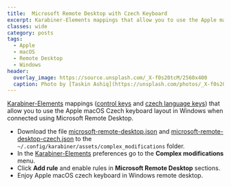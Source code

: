 ```yaml
---
title:  Microsoft Remote Desktop with Czech Keyboard
excerpt: Karabiner-Elements mappings that allow you to use the Apple macOS Czech keyboard layout in Windows when connected using Microsoft Remote Desktop.
classes: wide
category: posts
tags:
  - Apple
  - macOS
  - Remote Desktop
  - Windows
header:
  overlay_image: https://source.unsplash.com/_X-f0s20tcM/2560x400
  caption: Photo by [Taskin Ashiq](https://unsplash.com/photos/_X-f0s20tcM) on [Unsplash](https://unsplash.com)
---
```

[Karabiner-Elements](https://karabiner-elements.pqrs.org) mappings ([control keys](https://github.com/prehor/dotfiles/blob/master/karabiner/assets/complex_modifications/microsoft-remote-desktop.json) and [czech language keys](https://github.com/prehor/dotfiles/blob/master/karabiner/assets/complex_modifications/microsoft-remote-desktop-czech.json)) that allow you to use the Apple macOS Czech keyboard layout in Windows when connected using Microsoft Remote Desktop.

* Download the file [microsoft-remote-desktop.json](https://raw.githubusercontent.com/prehor/dotfiles/master/karabiner/assets/complex_modifications/microsoft-remote-desktop.json) and [microsoft-remote-desktop-czech.json](https://raw.githubusercontent.com/prehor/dotfiles/master/karabiner/assets/complex_modifications/microsoft-remote-desktop-czech.json) to the `~/.config/karabiner/assets/complex_modifications` folder.
* In the [Karabiner-Elements](https://karabiner-elements.pqrs.org) preferences go to the **Complex modifications** menu.
* Click **Add rule** and  enable rules in **Microsoft Remote Desktop** sections.
* Enjoy Apple macOS czech keyboard in Windows remote desktop.
